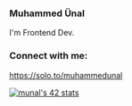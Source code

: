 ### Muhammed Ünal

  
I'm Frontend Dev.

### Connect with me:

https://solo.to/muhammedunal

[![munal's 42 stats](https://badge42.vercel.app/api/v2/stats/cl14slux6000609l2asaotq51?cursusId=21)](https://github.com/JaeSeoKim/badge42)
